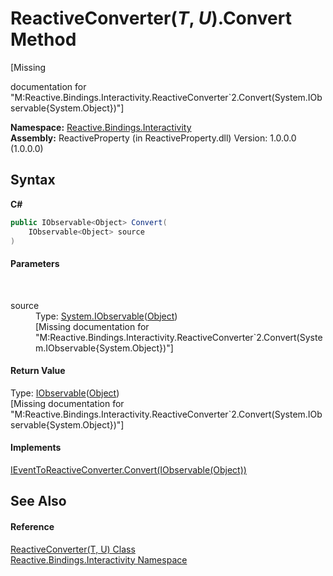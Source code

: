 # ReactiveConverter(*T*, *U*).Convert Method 
 

\[Missing <summary> documentation for "M:Reactive.Bindings.Interactivity.ReactiveConverter`2.Convert(System.IObservable{System.Object})"\]

**Namespace:**&nbsp;<a href="084fe4b6-f406-11b9-e8f6-127a857ac448">Reactive.Bindings.Interactivity</a><br />**Assembly:**&nbsp;ReactiveProperty (in ReactiveProperty.dll) Version: 1.0.0.0 (1.0.0.0)

## Syntax

**C#**<br />
``` C#
public IObservable<Object> Convert(
	IObservable<Object> source
)
```


#### Parameters
&nbsp;<dl><dt>source</dt><dd>Type: <a href="http://msdn2.microsoft.com/en-us/library/dd990377" target="_blank">System.IObservable</a>(<a href="http://msdn2.microsoft.com/en-us/library/e5kfa45b" target="_blank">Object</a>)<br />\[Missing <param name="source"/> documentation for "M:Reactive.Bindings.Interactivity.ReactiveConverter`2.Convert(System.IObservable{System.Object})"\]</dd></dl>

#### Return Value
Type: <a href="http://msdn2.microsoft.com/en-us/library/dd990377" target="_blank">IObservable</a>(<a href="http://msdn2.microsoft.com/en-us/library/e5kfa45b" target="_blank">Object</a>)<br />\[Missing <returns> documentation for "M:Reactive.Bindings.Interactivity.ReactiveConverter`2.Convert(System.IObservable{System.Object})"\]

#### Implements
<a href="e47cd0c2-d606-918f-67e8-1c7f109c6191">IEventToReactiveConverter.Convert(IObservable(Object))</a><br />

## See Also


#### Reference
<a href="38554d14-3489-c728-f3b3-3eafa1f4a361">ReactiveConverter(T, U) Class</a><br /><a href="084fe4b6-f406-11b9-e8f6-127a857ac448">Reactive.Bindings.Interactivity Namespace</a><br />